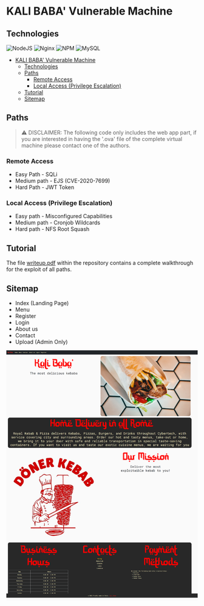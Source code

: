  # KALI BABA' Vulnerable Machine

 ## Technologies

![NodeJS](https://img.shields.io/badge/node.js-6DA55F?style=for-the-badge&logo=node.js&logoColor=white)
![Nginx](https://img.shields.io/badge/nginx-%23009639.svg?style=for-the-badge&logo=nginx&logoColor=white)
![NPM](https://img.shields.io/badge/NPM-%23000000.svg?style=for-the-badge&logo=npm&logoColor=white)
![MySQL](https://img.shields.io/badge/mysql-%2300f.svg?style=for-the-badge&logo=mysql&logoColor=white)

- [KALI BABA' Vulnerable Machine](#kali-baba-vulnerable-machine)
  - [Technologies](#technologies)
  - [Paths](#paths)
    - [Remote Access](#remote-access)
    - [Local Access (Privilege Escalation)](#local-access-privilege-escalation)
  - [Tutorial](#tutorial)
  - [Sitemap](#sitemap)

 ## Paths
 
 > :warning: DISCLAIMER: The following code only includes the web app part, if you are interested in having the '.ova' file of the complete virtual machine please contact one of the authors.

 ### Remote Access

- Easy Path - SQLi 
- Medium path - EJS (CVE-2020-7699)
- Hard Path - JWT Token

 ### Local Access (Privilege Escalation)

 - Easy path - Misconfigured Capabilities
 - Medium path - Cronjob Wildcards
 - Hard path - NFS Root Squash

## Tutorial

The file [writeup.pdf](/writeup.pdf) within the repository contains a complete walkthrough for the exploit of all paths.

## Sitemap

- Index (Landing Page)
- Menu 
- Register 
- Login
- About us 
- Contact 
- Upload (Admin Only)

![index](/views/img/index.png)
